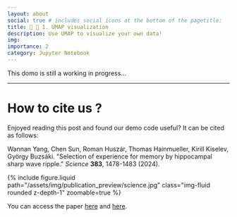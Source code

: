 ```yaml
---
layout: about
social: true # includes social icons at the bottom of the pagetitle: 
title: 🧠 🎨 1. UMAP visualization 
description: Use UMAP to visualize your own data!
img: 
importance: 2
category: Jupyter Notebook
---
```

 This domo is still a working in progress...



---
# How to cite us ? 

Enjoyed reading this post and found our demo code useful? It can be cited as follows:

Wannan Yang, Chen Sun, Roman Huszár, Thomas Hainmueller, Kirill Kiselev, György Buzsáki. 
"Selection of experience for memory by hippocampal sharp wave ripple." _Science_ **383**, 1478-1483 (2024).

<div class="row mt-3">
    <div class="col-sm mt-3 mt-md-0">
        {% include figure.liquid path="/assets/img/publication_preview/science.jpg" class="img-fluid rounded z-depth-1" zoomable=true %}
    </div>
    <div class="col-sm mt-3 mt-md-0">
    </div>
</div>

You can access the paper [here](https://www.science.org/doi/10.1126/science.adk8261)
and [here](https://winnieyangwannan.github.io/RippleTagging/Paper/).